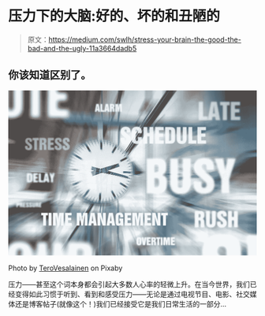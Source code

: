 # 压力下的大脑:好的、坏的和丑陋的

> 原文：<https://medium.com/swlh/stress-your-brain-the-good-the-bad-and-the-ugly-11a3664dadb5>

## 你该知道区别了。

![](img/f638478a70f210a543cf2c39c0bc0f1e.png)

Photo by [TeroVesalainen](https://pixabay.com/users/TeroVesalainen-809550/) on Pixaby

压力——甚至这个词本身都会引起大多数人心率的轻微上升。在当今世界，我们已经变得如此习惯于听到、看到和感受压力——无论是通过电视节目、电影、社交媒体还是博客帖子(就像这个！)我们已经接受它是我们日常生活的一部分…